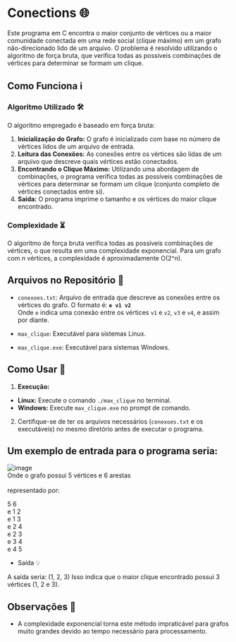 # Conections 🌐

Este programa em C encontra o maior conjunto de vértices ou a maior comunidade conectada em uma rede social (clique máximo) em um grafo não-direcionado lido de um arquivo. O problema é resolvido utilizando o algoritmo de força bruta, que verifica todas as possíveis combinações de vértices para determinar se formam um clique.

## Como Funciona ℹ️

### Algoritmo Utilizado 🛠️

O algoritmo empregado é baseado em força bruta:
1. **Inicialização do Grafo:** O grafo é inicializado com base no número de vértices lidos de um arquivo de entrada.
2. **Leitura das Conexões:** As conexões entre os vértices são lidas de um arquivo que descreve quais vértices estão conectados.
3. **Encontrando o Clique Máximo:** Utilizando uma abordagem de combinações, o programa verifica todas as possíveis combinações de vértices para determinar se formam um clique (conjunto completo de vértices conectados entre si).
4. **Saída:** O programa imprime o tamanho e os vértices do maior clique encontrado.

### Complexidade ⏳

O algoritmo de força bruta verifica todas as possíveis combinações de vértices, o que resulta em uma complexidade exponencial. Para um grafo com *n* vértices, a complexidade é aproximadamente O(2^n).

## Arquivos no Repositório 📁

- `conexoes.txt`: Arquivo de entrada que descreve as conexões entre os vértices do grafo. O formato é: **`e v1 v2`**<br />
Onde `e` indica uma conexão entre os vértices `v1` e `v2`, `v3` e `v4`, e assim por diante.

- `max_clique`: Executável para sistemas Linux.
- `max_clique.exe`: Executável para sistemas Windows.

## Como Usar 🚀

1. **Execução:**
 - **Linux:** Execute o comando `./max_clique` no terminal.
 - **Windows:** Execute `max_clique.exe` no prompt de comando.

2. Certifique-se de ter os arquivos necessários (`conexoes.txt` e os executáveis) no mesmo diretório antes de executar o programa.

## Um exemplo de entrada para o programa seria:<br />

![image](https://github.com/Fabio-araujo-silva/Conections/assets/82675020/2ad17af8-2d5a-4ce8-8189-b30eb6447b74)
<br />Onde o grafo possui 5 vértices e 6 arestas<br />
<br />representado por:

5 6<br />
e 1 2<br />
e 1 3<br />
e 2 4<br />
e 2 3<br />
e 3 4<br />
e 4 5<br />

- Saída 💡

A saída seria:
(1, 2, 3)
Isso indica que o maior clique encontrado possui 3 vértices (1, 2 e 3).


## Observações 📝

- A complexidade exponencial torna este método impraticável para grafos muito grandes devido ao tempo necessário para processamento.
